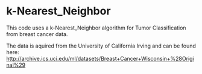 # k-Nearest_Neighbor

This code uses a k-Nearest_Neighbor algorithm for Tumor Classification from breast cancer data.

The data is aquired from the University of California Irving and can be found here:
http://archive.ics.uci.edu/ml/datasets/Breast+Cancer+Wisconsin+%28Original%29


